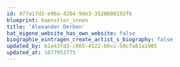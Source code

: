 ```yaml
---
id: 977a17d2-e96a-4204-9de3-3520608192fb
blueprint: kuenstler_innen
title: 'Alexander Derben'
hat_eigene_website_has_own_website: false
biographie_eintragen_create_artist_s_biography: false
updated_by: b1a43fd3-c865-4122-b6cc-50cfa81a1985
updated_at: 1677952775
---
```

